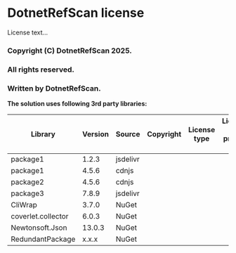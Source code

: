 ﻿# DotnetRefScan license

License text...

### Copyright (C) DotnetRefScan 2025.
### All rights reserved.
### Written by DotnetRefScan.

**The solution uses following 3rd party libraries:**

| Library                           | Version | Source     | Copyright                         | License type            | License or project link         |
|-----------------------------------|---------|------------|-----------------------------------|-------------------------|---------------------------------|
| package1                          | 1.2.3   | jsdelivr   |                                   |                         |                                 |
| package1                          | 4.5.6   | cdnjs      |                                   |                         |                                 |
| package2                          | 4.5.6   | cdnjs      |                                   |                         |                                 |
| package3                          | 7.8.9   | jsdelivr   |                                   |                         |                                 |
| CliWrap                           | 3.7.0   | NuGet      |                                   |                         |                                 |
| coverlet.collector                | 6.0.3   | NuGet      |                                   |                         |                                 |
| Newtonsoft.Json                   | 13.0.3  | NuGet      |                                   |                         |                                 |
| RedundantPackage                  | x.x.x   | NuGet      |                                   |                         |                                 |
